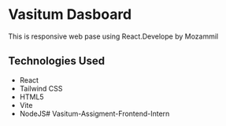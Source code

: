 # Vasitum Dasboard

This is responsive web pase using React.Develope by Mozammil

## Technologies Used

- React
- Tailwind CSS
- HTML5
- Vite
- NodeJS#   V a s i t u m - A s s i g m e n t - F r o n t e n d - I n t e r n  
 